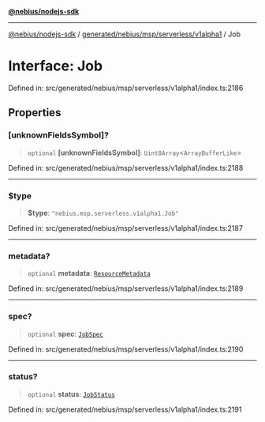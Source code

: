 [**@nebius/nodejs-sdk**](../../../../../../README.md)

---

[@nebius/nodejs-sdk](../../../../../../README.md) / [generated/nebius/msp/serverless/v1alpha1](../README.md) / Job

# Interface: Job

Defined in: src/generated/nebius/msp/serverless/v1alpha1/index.ts:2186

## Properties

### \[unknownFieldsSymbol\]?

> `optional` **\[unknownFieldsSymbol\]**: `Uint8Array`\<`ArrayBufferLike`\>

Defined in: src/generated/nebius/msp/serverless/v1alpha1/index.ts:2188

---

### $type

> **$type**: `"nebius.msp.serverless.v1alpha1.Job"`

Defined in: src/generated/nebius/msp/serverless/v1alpha1/index.ts:2187

---

### metadata?

> `optional` **metadata**: [`ResourceMetadata`](../../../../common/v1/interfaces/ResourceMetadata.md)

Defined in: src/generated/nebius/msp/serverless/v1alpha1/index.ts:2189

---

### spec?

> `optional` **spec**: [`JobSpec`](JobSpec.md)

Defined in: src/generated/nebius/msp/serverless/v1alpha1/index.ts:2190

---

### status?

> `optional` **status**: [`JobStatus`](JobStatus.md)

Defined in: src/generated/nebius/msp/serverless/v1alpha1/index.ts:2191
